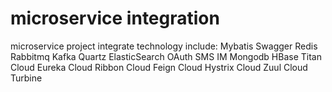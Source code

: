 # microservice integration
microservice project integrate technology include:
Mybatis
Swagger
Redis
Rabbitmq
Kafka
Quartz
ElasticSearch
OAuth
SMS
IM
Mongodb
HBase
Titan
Cloud Eureka
Cloud Ribbon
Cloud Feign
Cloud Hystrix
Cloud Zuul
Cloud Turbine

